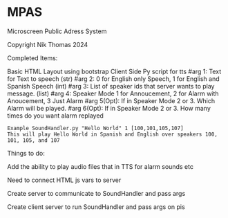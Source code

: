 # MPAS
 Microscreen Public Adress System




Copyright Nik Thomas 2024


Completed Items:

Basic HTML Layout using bootstrap
Client Side Py script for tts
    #arg 1: Text for Text to speech (str)
    #arg 2: 0 for English only Speech, 1 for English and Spanish Speech (int)
    #arg 3: List of speaker ids that server wants to play message. (list)
    #arg 4: Speaker Mode 1 for Annoucement, 2 for Alarm with Anoucement, 3 Just Alarm
    #arg 5(Opt): If in Speaker Mode 2 or 3. Which Alarm will be played. 
    #arg 6(Opt): If in Speaker Mode 2 or 3. How many times do you want alarm replayed

    Example SoundHandler.py "Hello World" 1 [100,101,105,107]
    This will play Hello World in Spanish and English over speakers 100, 101, 105, and 107

Things to do:

Add the ability to play audio files that in TTS for alarm sounds etc

Need to connect HTML js vars to server

Create server to communicate to SoundHandler and pass args

Create client server to run SoundHandler and pass args on pis
